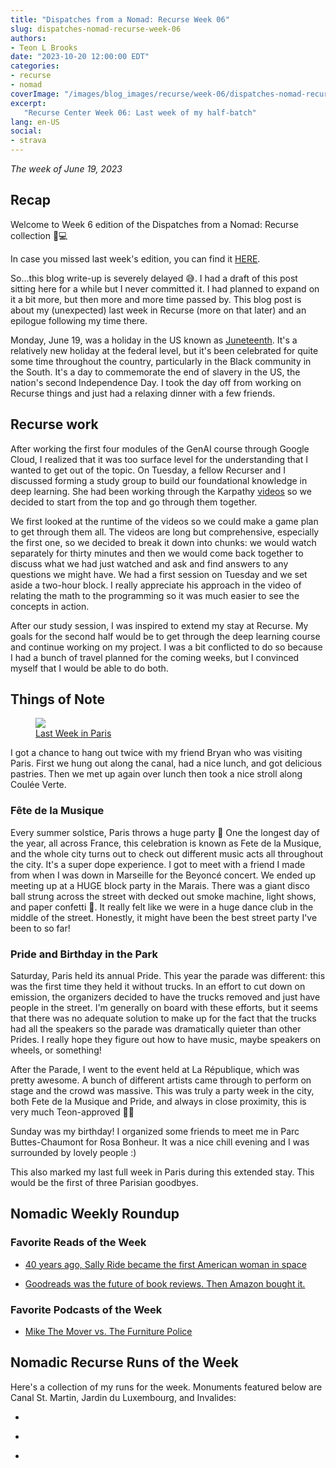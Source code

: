 ```yaml
---
title: "Dispatches from a Nomad: Recurse Week 06"
slug: dispatches-nomad-recurse-week-06
authors:
- Teon L Brooks
date: "2023-10-20 12:00:00 EDT"
categories:
- recurse
- nomad
coverImage: "/images/blog_images/recurse/week-06/dispatches-nomad-recurse-week-06.jpg"
excerpt:
   "Recurse Center Week 06: Last week of my half-batch"
lang: en-US
social:
- strava
---
```

<script> import Callout from '$lib/components/Callout.svelte'; </script>

*The week of June 19, 2023*

## Recap

Welcome to Week 6 edition of the Dispatches from a Nomad: Recurse collection 🎒💻

In case you missed last week's edition, you can find it [HERE](./dispatches-nomad-recurse-week-05).


<Callout>
   So...this blog write-up is severely delayed 😅. I had a draft of this post sitting here for a while but I never committed it. I had planned to expand on it a bit more, but then more and more time passed by. This blog post is about my (unexpected) last week in Recurse (more on that later) and an epilogue following my time there.
</Callout>

Monday, June 19, was a holiday in the US known as [Juneteenth](https://nmaahc.si.edu/explore/stories/historical-legacy-juneteenth). It's a relatively new holiday at the federal level, but it's been celebrated for quite some time throughout the country, particularly in the Black community in the South. It's a day to commemorate the end of slavery in the US, the nation's second Independence Day. I took the day off from working on Recurse things and just had a relaxing dinner with a few friends.

## Recurse work

After working the first four modules of the GenAI course through Google Cloud, I realized that it was too surface level for the understanding that I wanted to get out of the topic. On Tuesday, a fellow Recurser and I discussed forming a study group to build our foundational knowledge in deep learning. She had been working through the Karpathy [videos](https://youtube.com/playlist?list=PLAqhIrjkxbuWI23v9cThsA9GvCAUhRvKZ&si=UWnUJcC9NjBZBKKA) so we decided to start from the top and go through them together.

We first looked at the runtime of the videos so we could make a game plan to get through them all. The videos are long but comprehensive, especially the first one, so we decided to break it down into chunks: we would watch separately for thirty minutes and then we would come back together to discuss what we had just watched and ask and find answers to any questions we might have. We had a first session on Tuesday and we set aside a two-hour block. I really appreciate his approach in the video of relating the math to the programming so it was much easier to see the concepts in action.

After our study session, I was inspired to extend my stay at Recurse. My goals for the second half would be to get through the deep learning course and continue working on my project. I was a bit conflicted to do so because I had a bunch of travel planned for the coming weeks, but I convinced myself that I would be able to do both.

## Things of Note

<a href="https://photos.app.goo.gl/itX8WBWvwMZHdbFx7">
   <figure>
       <img src="https://lh3.googleusercontent.com/pw/ADCreHeYJcCEPL08nS50ZL1unxiV02syqtHw3YqYu9xEXlbH287_unyzOUo4D6wOrub628SAcgaQyCRyfOHS21CBSwaOk0gEf9ztxv0J1U28ZSfOTpyFxsFqvIQHnSrNZ25O_zPb7HWDJ6f6O9jiRroLu6lBGg=w1264-h1680-s-no?authuser=0" />
       <figcaption>Last Week in Paris</figcaption>
   </figure>
</a>

I got a chance to hang out twice with my friend Bryan who was visiting Paris. First we hung out along the canal, had a nice lunch, and got delicious pastries. Then we met up again over lunch then took a nice stroll along Coulée Verte.

### Fête de la Musique

Every summer solstice, Paris throws a huge party 🥳 One the longest day of the year, all across France, this celebration is known as Fete de la Musique, and the whole city turns out to check out different music acts all throughout the city. It's a super dope experience. I got to meet with a friend I made from when I was down in Marseille for the Beyoncé concert. We ended up meeting up at a HUGE block party in the Marais. There was a giant disco ball strung across the street with decked out smoke machine, light shows, and paper confetti 🎊. It really felt like we were in a huge dance club in the middle of the street. Honestly, it might have been the best street party I've been to so far!

### Pride and Birthday in the Park

Saturday, Paris held its annual Pride. This year the parade was different: this was the first time they held it without trucks. In an effort to cut down on emission, the organizers decided to have the trucks removed and just have people in the street. I'm generally on board with these efforts, but it seems that there was no adequate solution to make up for the fact that the trucks had all the speakers so the parade was dramatically quieter than other Prides. I really hope they figure out how to have music, maybe speakers on wheels, or something!

After the Parade, I went to the event held at La République, which was pretty awesome. A bunch of different artists came through to perform on stage and the crowd was massive. This was truly a party week in the city, both Fete de la Musique and Pride, and always in close proximity, this is very much Teon-approved ✌🏾

Sunday was my birthday! I organized some friends to meet me in Parc Buttes-Chaumont for Rosa Bonheur. It was a nice chill evening and I was surrounded by lovely people :)

This also marked my last full week in Paris during this extended stay. This would be the first of three Parisian goodbyes.

## Nomadic Weekly Roundup

### Favorite Reads of the Week

- [40 years ago, Sally Ride became the first American woman in space](https://www.npr.org/2023/06/16/1182114390/sally-ride-first-american-woman-space)

- [Goodreads was the future of book reviews. Then Amazon bought it.](https://www.washingtonpost.com/technology/2023/07/01/amazon-goodreads-elizabeth-gilbert/)

### Favorite Podcasts of the Week

- [Mike The Mover vs. The Furniture Police](https://one.npr.org/?sharedMediaId=1182214943:1184106486)

## Nomadic Recurse Runs of the Week

Here's a collection of my runs for the week. Monuments featured below are Canal St. Martin, Jardin du Luxembourg, and Invalides:

<!-- 16: Canal St. Martin -->
- <div class="strava-embed-placeholder" data-embed-type="activity" data-embed-id="9302626484"></div>

<!-- 17: Jardin du Luxembourg -->
- <div class="strava-embed-placeholder" data-embed-type="activity" data-embed-id="9315687037"></div>

<!-- 18: Invalides -->
- <div class="strava-embed-placeholder" data-embed-type="activity" data-embed-id="9325065916"></div>
